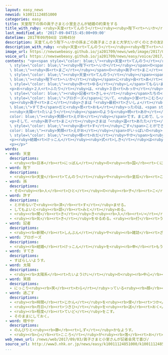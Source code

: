 ```yaml
---
layout: easy_news
newsid: k10011124851000
categories: easy
title: 天皇陛下の孫の眞子さまと小室圭さんが結婚の約束をする
title_with_ruby: <ruby>天皇<rt>てんのう</rt></ruby><ruby>陛下<rt>へいか</rt></ruby>の<ruby>孫<rt>まご</rt></ruby>の<ruby>眞子<rt>まこ</rt></ruby>さまと<ruby>小室<rt>こむろ</rt></ruby><ruby>圭<rt>けい</rt></ruby>さんが<ruby>結婚<rt>けっこん</rt></ruby>の<ruby>約束<rt>やくそく</rt></ruby>をする
last_modified_at: '2017-09-04T15:45:00+09:00'
datetime: 2017年09月04日 15時45分
description: 天皇てんのう陛下へいかの孫まごの眞子まこさまと大学だいがくのときの友達ともだちの小室こむろ圭けいさんは、３日みっか午前ごぜん、天皇てんのう陛下へいかに会あいに行いきました。
description_with_ruby: <ruby>天皇<rt>てんのう</rt></ruby><ruby>陛下<rt>へいか</rt></ruby>の<ruby>孫<rt>まご</rt></ruby>の<ruby>眞子<rt>まこ</rt></ruby>さまと<ruby>大学<rt>だいがく</rt></ruby>のときの<ruby>友達<rt>ともだち</rt></ruby>の<ruby>小室<rt>こむろ</rt></ruby><ruby>圭<rt>けい</rt></ruby>さんは、<ruby>３日<rt>みっか</rt></ruby><ruby>午前<rt>ごぜん</rt></ruby>、<ruby>天皇<rt>てんのう</rt></ruby><ruby>陛下<rt>へいか</rt></ruby>に<ruby>会<rt>あ</rt></ruby>いに<ruby>行<rt>い</rt></ruby>きました。
image_url: https://newswebeasy.github.io/ja201709/news/web/image/2017/09/04/k10011124851000.jpg
voice_url: https://newswebeasy.github.io/ja201709/news/easy/voice/2017/09/04/k10011124851000.mp3
contents: "<p><span style=\"color: blue;\"><ruby>天皇<rt>てんのう</rt></ruby></span><span\
  \ style=\"color: blue;\"><ruby>陛下<rt>へいか</rt></ruby></span>の<span style=\"color:\
  \ blue;\"><ruby>孫<rt>まご</rt></ruby></span>の<ruby>眞子<rt>まこ</rt></ruby>さまと<ruby>大学<rt>だいがく</rt></ruby>のときの<ruby>友達<rt>ともだち</rt></ruby>の<ruby>小室<rt>こむろ</rt></ruby><ruby>圭<rt>けい</rt></ruby>さんは、<ruby>３日<rt>みっか</rt></ruby><ruby>午前<rt>ごぜん</rt></ruby>、<span\
  \ style=\"color: blue;\"><ruby>天皇<rt>てんのう</rt></ruby></span><span style=\"color:\
  \ blue;\"><ruby>陛下<rt>へいか</rt></ruby></span>に<ruby>会<rt>あ</rt></ruby>いに<ruby>行<rt>い</rt></ruby>きました。そして<ruby>結婚<rt>けっこん</rt></ruby>を<span\
  \ style=\"color: blue;\"><ruby>許<rt>ゆる</rt></ruby>し</span>てもらいました。<ruby>眞子<rt>まこ</rt></ruby>さまと<ruby>小室<rt>こむろ</rt></ruby>さんは２５<ruby>歳<rt>さい</rt></ruby>です。</p>\n\
  <p>お<ruby>２人<rt>ふたり</rt></ruby>は、<ruby>３日<rt>みっか</rt></ruby><ruby>午後<rt>ごご</rt></ruby>、<span\
  \ style=\"color: blue;\"><ruby>記者<rt>きしゃ</rt></ruby></span>たちの<ruby>前<rt>まえ</rt></ruby>で<ruby>話<rt>はなし</rt></ruby>をしました。<span\
  \ style=\"color: blue;\">プロポーズ</span>について、<ruby>小室<rt>こむろ</rt></ruby>さんは「２０１３<ruby>年<rt>ねん</rt></ruby>１２<ruby>月<rt>がつ</rt></ruby>に『<ruby>将来<rt>しょうらい</rt></ruby><ruby>結婚<rt>けっこん</rt></ruby>しましょう』と<ruby>言<rt>い</rt></ruby>いました」と<ruby>話<rt>はな</rt></ruby>しました。<ruby>眞子<rt>まこ</rt></ruby>さまは「<ruby>私<rt>わたし</rt></ruby>の<ruby>心<rt>こころ</rt></ruby>は<ruby>決<rt>き</rt></ruby>まっていましたので、はいと<ruby>答<rt>こた</rt></ruby>えました」と<ruby>話<rt>はな</rt></ruby>しました。</p>\n\
  <p><ruby>眞子<rt>まこ</rt></ruby>さまは「<ruby>最初<rt>さいしょ</rt></ruby>に<span style=\"color:\
  \ blue;\">すてき</span>だと<ruby>思<rt>おも</rt></ruby>ったのは、<span style=\"color: blue;\"\
  ><ruby>太陽<rt>たいよう</rt></ruby></span>のような<ruby>明<rt>あか</rt></ruby>るい<span style=\"\
  color: blue;\"><ruby>笑顔<rt>えがお</rt></ruby></span>です。まじめで、しっかり<ruby>自分<rt>じぶん</rt></ruby>の<ruby>考<rt>かんが</rt></ruby>え<ruby>方<rt>かた</rt></ruby>を<ruby>持<rt>も</rt></ruby>っていて、<ruby>強<rt>つよ</rt></ruby>い<ruby>気持<rt>きも</rt></ruby>ちで<ruby>一生懸命<rt>いっしょうけんめい</rt></ruby><ruby>頑張<rt>がんば</rt></ruby>っている<ruby>小室<rt>こむろ</rt></ruby>さんをだんだん<ruby>好<rt>す</rt></ruby>きになりました」と<ruby>話<rt>はな</rt></ruby>しました。</p>\n\
  <p>そして、<ruby>眞子<rt>まこ</rt></ruby>さまは「<ruby>温<rt>あたた</rt></ruby>かくて<ruby>気持<rt>きも</rt></ruby>ちよく<span\
  \ style=\"color: blue;\"><ruby>過<rt>す</rt></ruby>ごす</span>ことができて、<span style=\"\
  color: blue;\"><ruby>笑顔<rt>えがお</rt></ruby></span>がいっぱいの<ruby>家庭<rt>かてい</rt></ruby>をつくることができたらうれしいです」と<ruby>話<rt>はな</rt></ruby>しました。<ruby>小室<rt>こむろ</rt></ruby>さんは「いつもの<ruby>自分<rt>じぶん</rt></ruby>でいることができる<span\
  \ style=\"color: blue;\"><ruby>穏<rt>おだ</rt></ruby>やか</span>な<ruby>家庭<rt>かてい</rt></ruby>をつくっていきたいです」と<ruby>話<rt>はな</rt></ruby>しました。</p>\n\
  <p><ruby>結婚<rt>けっこん</rt></ruby><ruby>式<rt>しき</rt></ruby>は<ruby>来年<rt>らいねん</rt></ruby>の<ruby>秋<rt>あき</rt></ruby>の<ruby>予定<rt>よてい</rt></ruby>です。</p>\n\
  <p></p>"
words:
- word: 天皇
  descriptions:
  - <ruby><rb>日本</rb><rt>にっぽん</rt></ruby>の<ruby><rb>国</rb><rt>くに</rt></ruby>の<ruby><rb>象徴</rb><rt>しょうちょう</rt></ruby>としてあおがれている<ruby><rb>人</rb><rt>ひと</rt></ruby>。
- word: 陛下
  descriptions:
  - <ruby><rb>天皇</rb><rt>てんのう</rt></ruby>や<ruby><rb>皇后</rb><rt>こうごう</rt></ruby>などを<ruby><rb>敬</rb><rt>うやま</rt></ruby>って<ruby><rb>呼</rb><rt>よ</rt></ruby>ぶことば。
- word: 孫
  descriptions:
  - その<ruby><rb>人</rb><rt>ひと</rt></ruby>の<ruby><rb>子</rb><rt>こ</rt></ruby>どもの<ruby><rb>子</rb><rt>こ</rt></ruby>ども。
- word: 許す
  descriptions:
  - とがめないで<ruby><rb>済</rb><rt>す</rt></ruby>ませる。
  - してもよいと<ruby><rb>認</rb><rt>みと</rt></ruby>める。
  - <ruby><rb>聞</rb><rt>き</rt></ruby>き<ruby><rb>入</rb><rt>い</rt></ruby>れる。<ruby><rb>受</rb><rt>う</rt></ruby>け<ruby><rb>入</rb><rt>い</rt></ruby>れる。
  - <ruby><rb>気</rb><rt>き</rt></ruby>をゆるめる。<ruby><rb>打</rb><rt>う</rt></ruby>ち<ruby><rb>解</rb><rt>と</rt></ruby>ける。
- word: 記者
  descriptions:
  - <ruby><rb>新聞</rb><rt>しんぶん</rt></ruby>や<ruby><rb>雑誌</rb><rt>ざっし</rt></ruby>などの<ruby><rb>記事</rb><rt>きじ</rt></ruby>を、<ruby><rb>取材</rb><rt>しゅざい</rt></ruby>したり<ruby><rb>書</rb><rt>か</rt></ruby>いたりする<ruby><rb>人</rb><rt>ひと</rt></ruby>。
- word: プロポーズ
  descriptions:
  - <ruby><rb>結婚</rb><rt>けっこん</rt></ruby>を<ruby><rb>申</rb><rt>もう</rt></ruby>しこむこと。
- word: すてき
  descriptions:
  - すばらしいようす。
- word: 太陽
  descriptions:
  - <ruby><rb>太陽系</rb><rt>たいようけい</rt></ruby>の<ruby><rb>中心</rb><rt>ちゅうしん</rt></ruby>で<ruby><rb>高</rb><rt>たか</rt></ruby>い<ruby><rb>熱</rb><rt>ねつ</rt></ruby>と<ruby><rb>光</rb><rt>ひかり</rt></ruby>を<ruby><rb>出</rb><rt>だ</rt></ruby>している<ruby><rb>星</rb><rt>ほし</rt></ruby>。<ruby><rb>地球</rb><rt>ちきゅう</rt></ruby>に<ruby><rb>熱</rb><rt>ねつ</rt></ruby>や<ruby><rb>光</rb><rt>ひかり</rt></ruby>をあたえ、<ruby><rb>生物</rb><rt>せいぶつ</rt></ruby>を<ruby><rb>育</rb><rt>そだ</rt></ruby>てる。お<ruby><rb>日</rb><rt>ひ</rt></ruby>さま。
- word: 笑顔
  descriptions:
  - にっこり<ruby><rb>笑</rb><rt>わら</rt></ruby>っている<ruby><rb>顔</rb><rt>かお</rt></ruby>。
- word: 過ごす
  descriptions:
  - <ruby><rb>時間</rb><rt>じかん</rt></ruby>を<ruby><rb>使</rb><rt>つか</rt></ruby>う。
  - <ruby><rb>月日</rb><rt>つきひ</rt></ruby>を<ruby><rb>送</rb><rt>おく</rt></ruby>る。<ruby><rb>暮</rb><rt>く</rt></ruby>らす。
  - <ruby><rb>程度</rb><rt>ていど</rt></ruby>をこす。
  - そのままにしておく。
- word: 穏やか
  descriptions:
  - のんびりと<ruby><rb>静</rb><rt>しず</rt></ruby>かなようす。
  - <ruby><rb>心</rb><rt>こころ</rt></ruby>が<ruby><rb>落</rb><rt>お</rt></ruby>ち<ruby><rb>着</rb><rt>つ</rt></ruby>いていて、<ruby><rb>静</rb><rt>しず</rt></ruby>かなようす。
web_news_url: /news/web/2017/09/03/眞子さまと小室さんが記者会見で喜び/
source_url: http://www3.nhk.or.jp/news/easy/k10011124851000/k10011124851000.html
...
```

